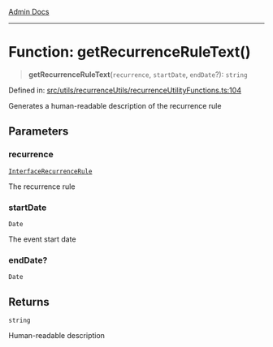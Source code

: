 [Admin Docs](/)

***

# Function: getRecurrenceRuleText()

> **getRecurrenceRuleText**(`recurrence`, `startDate`, `endDate`?): `string`

Defined in: [src/utils/recurrenceUtils/recurrenceUtilityFunctions.ts:104](https://github.com/PalisadoesFoundation/talawa-admin/blob/main/src/utils/recurrenceUtils/recurrenceUtilityFunctions.ts#L104)

Generates a human-readable description of the recurrence rule

## Parameters

### recurrence

[`InterfaceRecurrenceRule`](../../recurrenceTypes/interfaces/InterfaceRecurrenceRule.md)

The recurrence rule

### startDate

`Date`

The event start date

### endDate?

`Date`

## Returns

`string`

Human-readable description
